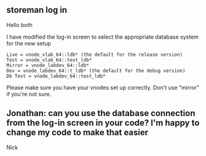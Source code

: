 ## storeman log in

Hello both 
 
I have modified the log-in screen to select the appropriate database system for the new setup 
 
    Live = vnode_vlab_64::ldb* (the default for the release version) 
    Test = vnode_vlab_64::test_ldb* 
    Mirror = vnode_labdev_64::ldb* 
    Dev = vnode_labdev_64::t_ldb* (the default for the debug version) 
    Db Test = vnode_labdev_64::test_ldb* 
 
Please make sure you have your vnodes set up correctly. Don't use "mirror" if you're not sure. 
 
Jonathan: can you use the database connection from the log-in screen in your code? I'm happy to change my code to make that easier 
-- 
Nick 